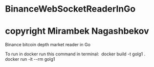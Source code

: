 # BinanceWebSocketReaderInGo
# copyright Mirambek Nagashbekov
Binance bitcoin depth market reader in Go

To run in docker run this command in terminal:&nbsp;
docker build -t golg1 . &nbsp;
docker run -it --rm  golg1
	
	
